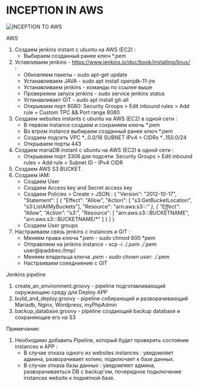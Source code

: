 # INCEPTION IN AWS

![INCEPTION TO AWS](https://user-images.githubusercontent.com/78852244/216103730-9082bbcb-9ac4-4202-b25d-b9d11b57a36c.jpg)

AWS
1. Создаем jenkins instant с ubuntu на AWS (EC2) :
   * Выбираем созданный ранее ключ *.pem
2. Уставливаем jenkins - https://www.jenkins.io/doc/book/installing/linux/ :
   * Обновляем пакеты - sudo apt-get update
   * Устанавливаем JAVA - sudo apt install openjdk-11-jre
   * Устанавливаем jenkins - команды по ссылке выше
   * Провереяем запуск jenkins - sudo service jenkins status
   * Устанавливает GIT - sudo apt install git-all
   * Открываем порт 8080: Security Groups > Edit inbound rules > Add rule = Custom TPC && Port range 8080
3. Создаем websites instants с ubuntu на AWS (EC2) в одной сети :
   * В первом instance cоздаем и сохраняем ключь *.pem
   * Во втром instance выбираем созданный ранее ключ *.pem
   * Создаем подсеть VPC ***.**.0.0/16 SUBNET IPv4 > CIDRs ***.**.150.0/24
   * Открываем порты 443
4. Создаем mariaDB instant с ubuntu на AWS (EC2) в одной сети :
   * Открываем порт 3306 для подсети: Security Groups > Edit inbound rules > Add rule = Subnet ID - IPv4 CIDR
5. Создаем AWS S3 BUCKET.
6. Создаем IAM:
   * Создаем User
   * Создаем Access key and Secret access key
   * Создаем Policies > Create > JSON : { "Version": "2012-10-17", "Statement": [ { "Effect": "Allow", "Action": [ "s3:GetBucketLocation", "s3:ListAllMyBuckets"], "Resource": "arn:aws:s3:::*" }, { "Effect": "Allow", "Action": "s3:*", "Resource": [ "arn:aws:s3:::BUCKETNAME", "arn:aws:s3:::BUCKETNAME/*" ] } ] }
   * Создаем User groups
7. Настраиваем связь jenkins c instances и GIT :
   * Меняем права ключа *.pem - sudo chmod 600 *pem
   * Отправляем на jenkins instance -  scp -i ./*.pem ./*.pem user@ipaddres:/tmp/
   * Меняем владельца ключа *.pem - sudo chown user: ./*.pem
   * Настраиваем соеедниение с GIT

Jenkins pipeline
1. create_an_environment.groovy - pipeline подготавливающий окружающию среду для Deploy APP
2. build_and_deploy.groovy - pipeline собирающий и разворачивающий Mariadb, Nginx, Wordpress, myPhpAdmin
3. backup_database.groovy - pipeline создающий backup database и сохраняющие его на S3


Примечание:
1. Необходимо добавить Pipeline, который будет проверять состояние instances и APP :
   * В случае отказа одного из websites instances : уведомляет админа, разворачивает копию, подключает к базе данных.
   * В случае отказа базы данных : уведомляет админа, разворачиваеться DB с backup'ом, почередное подключение instances website к поднятной базе.
